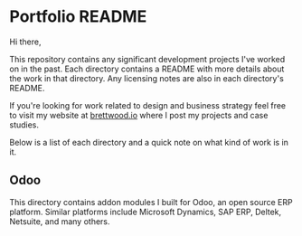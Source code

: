 # Portfolio README

Hi there,

This repository contains any significant development projects I've worked on in the past. Each directory contains a README with more details about the work in that directory. Any licensing notes are also in each directory's README.

If you're looking for work related to design and business strategy feel free to visit my website at [brettwood.io](https://www.brettwood.io) where I post my projects and case studies.

Below is a list of each directory and a quick note on what kind of work is in it.

## Odoo
This directory contains addon modules I built for Odoo, an open source ERP platform. Similar platforms include Microsoft Dynamics, SAP ERP, Deltek, Netsuite, and many others.

